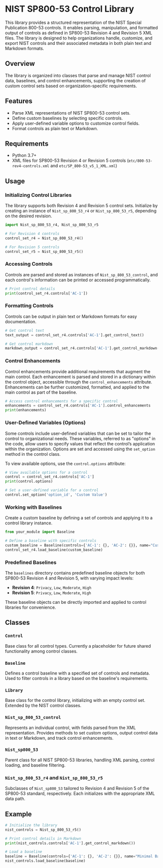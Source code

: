 # NIST SP800-53 Control Library

This library provides a structured representation of the NIST Special Publication 800-53 controls. It enables parsing, manipulation, and formatted output of controls as defined in SP800-53 Revision 4 and Revision 5 XML files. The library is designed to help organizations handle, customize, and export NIST controls and their associated metadata in both plain text and Markdown formats.

## Overview

The library is organized into classes that parse and manage NIST control data, baselines, and control enhancements, supporting the creation of custom control sets based on organization-specific requirements.

## Features

- Parse XML representations of NIST SP800-53 control sets.
- Define custom baselines by selecting specific controls.
- Apply user-defined variable options to customize control fields.
- Format controls as plain text or Markdown.

## Requirements

- Python 3.7+
- XML files for SP800-53 Revision 4 or Revision 5 controls (`etc/800-53-rev4-controls.xml` and `etc/SP_800-53_v5_1_XML.xml`)

## Usage

### Initializing Control Libraries

The library supports both Revision 4 and Revision 5 control sets. Initialize by creating an instance of `Nist_sp_800_53_r4` or `Nist_sp_800_53_r5`, depending on the desired revision.

```python
import Nist_sp_800_53_r4, Nist_sp_800_53_r5

# For Revision 4 controls
control_set_r4 = Nist_sp_800_53_r4()

# For Revision 5 controls
control_set_r5 = Nist_sp_800_53_r5()
```

### Accessing Controls

Controls are parsed and stored as instances of `Nist_sp_800_53_control`, and each control's information can be printed or accessed programmatically.

```python
# Print control details
print(control_set_r4.controls['AC-1'])
```

### Formatting Controls

Controls can be output in plain text or Markdown formats for easy documentation.

```python
# Get control text
text_output = control_set_r4.controls['AC-1'].get_control_text()

# Get control markdown
markdown_output = control_set_r4.controls['AC-1'].get_control_markdown()
```

### Control Enhancements

Control enhancements provide additional requirements that augment the main control. Each enhancement is parsed and stored in a dictionary within the control object, accessible through the `control_enhancements` attribute. Enhancements can be further customized, formatted, and applied to the main control as part of the baseline.

```python
# Access control enhancements for a specific control
enhancements = control_set_r4.controls['AC-1'].control_enhancements
print(enhancements)
```

### User-Defined Variables (Options)

Some controls include user-defined variables that can be set to tailor the control to organizational needs. These variables, referred to as "options" in the code, allow users to specify values that reflect the control’s application within the organization. Options are set and accessed using the `set_option` method in the control class. 

To view available options, use the `control.options` attribute:

```python
# View available options for a control
control = control_set_r4.controls['AC-1']
print(control.options)

# Set a user-defined variable for a control
control.set_option('option_id', 'Custom Value')
```

### Working with Baselines

Create a custom baseline by defining a set of controls and applying it to a control library instance.

```python
from your_module import Baseline

# Define a baseline with specific controls
custom_baseline = Baseline(controls={'AC-1': {}, 'AC-2': {}}, name="Custom Baseline", revision=4)
control_set_r4.load_baseline(custom_baseline)
```

### Predefined Baselines

The `baselines` directory contains predefined baseline objects for both SP800-53 Revision 4 and Revision 5, with varying impact levels:

- **Revision 4**: `Privacy`, `Low`, `Moderate`, `High`
- **Revision 5**: `Privacy`, `Low`, `Moderate`, `High`

These baseline objects can be directly imported and applied to control libraries for convenience.

## Classes

### `Control`

Base class for all control types. Currently a placeholder for future shared functionality among control classes.

### `Baseline`

Defines a control baseline with a specified set of controls and metadata. Used to filter controls in a library based on the baseline's requirements.

### `Library`

Base class for the control library, initializing with an empty control set. Extended by the NIST control classes.

### `Nist_sp_800_53_control`

Represents an individual control, with fields parsed from the XML representation. Provides methods to set custom options, output control data in text or Markdown, and track control enhancements.

### `Nist_sp800_53`

Parent class for all NIST SP800-53 libraries, handling XML parsing, control loading, and baseline filtering.

### `Nist_sp_800_53_r4` and `Nist_sp_800_53_r5`

Subclasses of `Nist_sp800_53` tailored to Revision 4 and Revision 5 of the SP800-53 standard, respectively. Each initializes with the appropriate XML data path.

## Example

```python
# Initialize the library
nist_controls = Nist_sp_800_53_r5()

# Print control details in Markdown
print(nist_controls.controls['AC-1'].get_control_markdown())

# Load a baseline
baseline = Baseline(controls={'AC-1': {}, 'AC-2': {}}, name="Minimal Baseline", revision=5)
nist_controls.load_baseline(baseline)
```
